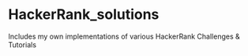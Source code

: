 # HackerRank_solutions
Includes my own implementations of various HackerRank Challenges &amp; Tutorials
